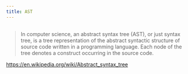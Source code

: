 ```yaml
---
title: AST
---
```


## 
> In computer science, an abstract syntax tree (AST), or just syntax tree, is a tree representation of the abstract syntactic structure of source code written in a programming language. Each node of the tree denotes a construct occurring in the source code.

https://en.wikipedia.org/wiki/Abstract_syntax_tree
